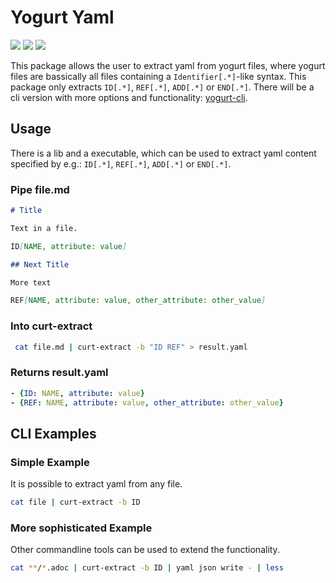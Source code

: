 # Yogurt Yaml

![](https://github.com/yocurt/yogurt-yaml/workflows/Cargo%20Release/badge.svg)
![](https://github.com/yocurt/yogurt-yaml/workflows/Rust%20Build%20Pipeline/badge.svg?branch=master)
![](https://github.com/yocurt/yogurt-yaml/workflows/Trigger%20Docs%20Update/badge.svg)

This package allows the user to extract yaml from yogurt files, where yogurt files are bassically all files containing a `Identifier[.*]`-like syntax. This package only extracts `ID[.*]`, `REF[.*]`, `ADD[.*]` or `END[.*]`. There will be a cli version with more options and functionality: [yogurt-cli](https://github.com/yocurt/yogurt-cli).

## Usage

There is a lib and a executable, which can be used to extract yaml content specified by e.g.: `ID[.*]`, `REF[.*]`, `ADD[.*]` or `END[.*]`.

### Pipe file.md

``` md
# Title

Text in a file.

ID[NAME, attribute: value]

## Next Title

More text

REF[NAME, attribute: value, other_attribute: other_value]
```

### Into curt-extract

``` bash
 cat file.md | curt-extract -b "ID REF" > result.yaml
```

### Returns result.yaml

``` yaml
- {ID: NAME, attribute: value}
- {REF: NAME, attribute: value, other_attribute: other_value}
```

## CLI Examples

### Simple Example

It is possible to extract yaml from any file.

``` bash
cat file | curt-extract -b ID
```

### More sophisticated Example

Other commandline tools can be used to extend the functionality.

``` bash
cat **/*.adoc | curt-extract -b ID | yaml json write - | less
```

